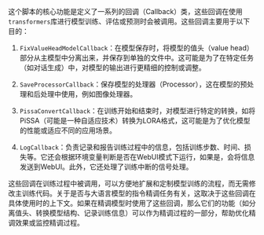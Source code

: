 这个脚本的核心功能是定义了一系列的回调（Callback）类，这些回调在使用`transformers`库进行模型训练、评估或预测时会被调用。这些回调主要用于以下目的：

1. `FixValueHeadModelCallback`：在模型保存时，将模型的值头（value head）部分从主模型中分离出来，并保存到单独的文件中。这可能是为了在特定任务（如对话生成）中，对模型的输出进行更精细的控制或调整。

2. `SaveProcessorCallback`：保存模型的处理器（Processor），这在模型的预处理和后处理中使用，例如图像处理器。

3. `PissaConvertCallback`：在训练开始和结束时，对模型进行特定的转换，如将PiSSA（可能是一种自适应技术）转换为LORA格式，这可能是为了优化模型的性能或适应不同的应用场景。

4. `LogCallback`：负责记录和报告训练过程中的信息，包括训练步数、时间、损失等。它还会根据环境变量判断是否在WebUI模式下运行，如果是，会将信息发送到WebUI。此外，它还处理了训练中断的信号处理。

这些回调在训练过程中被调用，可以方便地扩展和定制模型训练的流程，而无需修改主训练代码。关于是否与大语言模型的指令精调任务有关，这取决于这些回调在具体使用时的上下文。如果在精调模型时使用了这些回调，那么它们的功能（如分离值头、转换模型结构、记录训练信息）可以作为精调过程的一部分，帮助优化精调效果或监控精调过程。
